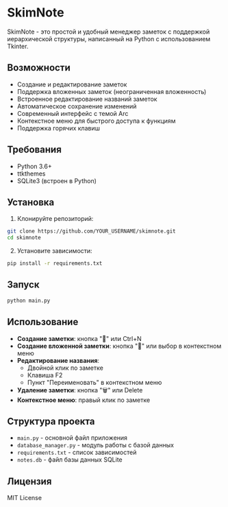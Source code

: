 # SkimNote

SkimNote - это простой и удобный менеджер заметок с поддержкой иерархической структуры, написанный на Python с использованием Tkinter.

## Возможности

- Создание и редактирование заметок
- Поддержка вложенных заметок (неограниченная вложенность)
- Встроенное редактирование названий заметок
- Автоматическое сохранение изменений
- Современный интерфейс с темой Arc
- Контекстное меню для быстрого доступа к функциям
- Поддержка горячих клавиш

## Требования

- Python 3.6+
- ttkthemes
- SQLite3 (встроен в Python)

## Установка

1. Клонируйте репозиторий:
```bash
git clone https://github.com/YOUR_USERNAME/skimnote.git
cd skimnote
```

2. Установите зависимости:
```bash
pip install -r requirements.txt
```

## Запуск

```bash
python main.py
```

## Использование

- **Создание заметки**: кнопка "📝" или Ctrl+N
- **Создание вложенной заметки**: кнопка "📑" или выбор в контекстном меню
- **Редактирование названия**: 
  - Двойной клик по заметке
  - Клавиша F2
  - Пункт "Переименовать" в контекстном меню
- **Удаление заметки**: кнопка "🗑️" или Delete
- **Контекстное меню**: правый клик по заметке

## Структура проекта

- `main.py` - основной файл приложения
- `database_manager.py` - модуль работы с базой данных
- `requirements.txt` - список зависимостей
- `notes.db` - файл базы данных SQLite

## Лицензия

MIT License 